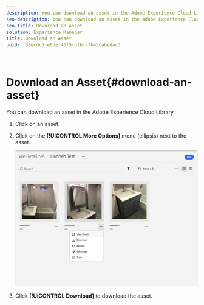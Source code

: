 ```yaml
---
description: You can download an asset in the Adobe Experience Cloud Library.
seo-description: You can download an asset in the Adobe Experience Cloud Library.
seo-title: Download an Asset
solution: Experience Manager
title: Download an Asset
uuid: f38ecdc5-e0de-46f5-bfbc-fb45cabedac3

---
```


# Download an Asset{#download-an-asset}

You can download an asset in the Adobe Experience Cloud Library.

1. Click on an asset.
1. Click on the **[!UICONTROL More Options]** menu (ellipsis) next to the asset.

   ![](assets/library_asset_options.png)

1. Click **[!UICONTROL Download]** to download the asset.


